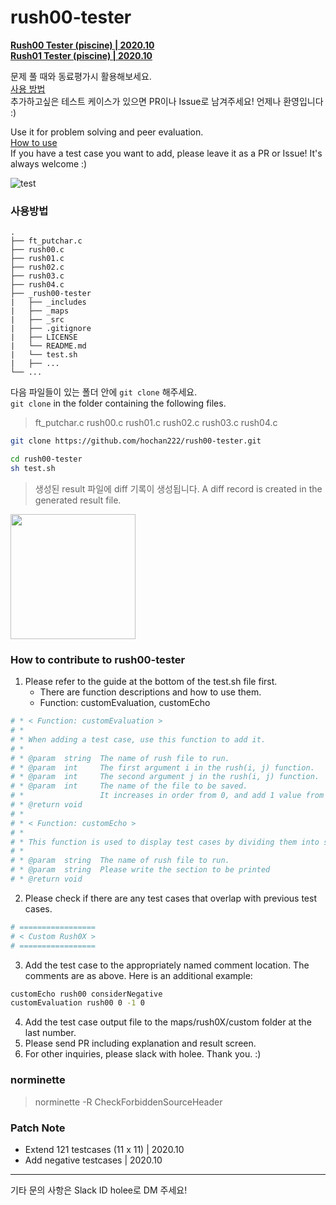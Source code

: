 # rush00-tester
**[Rush00 Tester (piscine) | 2020.10](https://github.com/hochan222/rush00-tester)**  
**[Rush01 Tester (piscine) | 2020.10](https://github.com/hochan222/rush01-tester)**  

문제 풀 때와 동료평가시 활용해보세요.   
[사용 방법](#사용방법)  
추가하고싶은 테스트 케이스가 있으면 PR이나 Issue로 남겨주세요! 언제나 환영입니다 :)  

Use it for problem solving and peer evaluation.  
[How to use](#사용방법)  
If you have a test case you want to add, please leave it as a PR or Issue! It's always welcome :)  

![test](https://user-images.githubusercontent.com/22424891/96735404-82aa1800-13f6-11eb-9fd7-b7fb84210043.gif)  

### 사용방법

```
.
├── ft_putchar.c
├── rush00.c
├── rush01.c
├── rush02.c
├── rush03.c
├── rush04.c
├── _rush00-tester
|   ├── _includes
|   ├── _maps
|   ├── _src
|   ├── .gitignore
|   ├── LICENSE
|   └── README.md
|   └── test.sh
|   ├── ...
└── ...
```

다음 파일들이 있는 폴더 안에 <code>git clone</code> 해주세요.  
<code>git clone</code> in the folder containing the following files.

>ft_putchar.c rush00.c rush01.c rush02.c rush03.c rush04.c

```bash
git clone https://github.com/hochan222/rush00-tester.git

cd rush00-tester
sh test.sh
```

> 생성된 result 파일에 diff 기록이 생성됩니다.
> A diff record is created in the generated result file.

<img src="https://user-images.githubusercontent.com/22424891/96731034-c8b0ad00-13f1-11eb-81e8-c896fc0d6cd5.png" height="200px" />

### How to contribute to rush00-tester

1. Please refer to the guide at the bottom of the test.sh file first.
    - There are function descriptions and how to use them.
    - Function: customEvaluation, customEcho
```sh
# * < Function: customEvaluation >
# * 
# * When adding a test case, use this function to add it.
# * 
# * @param	string	The name of rush file to run.
# * @param	int		The first argument i in the rush(i, j) function.
# * @param	int		The second argument j in the rush(i, j) function.
# * @param	int		The name of the file to be saved. 
# * 				It increases in order from 0, and add 1 value from the previous test case.
# * @return	void
# *
# * < Function: customEcho >
# *
# *	This function is used to display test cases by dividing them into sections.
# *	
# * @param	string	The name of rush file to run.
# * @param	string	Please write the section to be printed
# * @return	void
```
2. Please check if there are any test cases that overlap with previous test cases.

```sh
# =================
# < Custom Rush0X >
# =================
```
3. Add the test case to the appropriately named comment location. The comments are as above. Here is an additional example:
```sh
customEcho rush00 considerNegative
customEvaluation rush00 0 -1 0
```
4. Add the test case output file to the maps/rush0X/custom folder at the last number.
5. Please send PR including explanation and result screen.
6. For other inquiries, please slack with holee. Thank you. :)

### norminette

> norminette -R CheckForbiddenSourceHeader

### Patch Note

- Extend 121 testcases (11 x 11) | 2020.10
- Add negative testcases | 2020.10

- - -
기타 문의 사항은 Slack ID holee로 DM 주세요!
